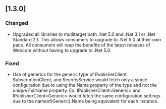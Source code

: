 ## [1.3.0]
### Changed
- Upgraded all libraries to mutlitarget both .Net 5.0 and .Net 3.1 or .Net Standard 2.1.
  This allows consumers to upgrade to .Net 5.0 at their own pace.  All consumers will reap the benefits of the latest releases of Webcore without having to upgrade to .Net 5.0.

### Fixed
- Use of generics for the generic type of PublisherClient, SubscriptionClient, and SecretsService would fetch only a single configuration due to using the Name property of the type and not the unique FullName property.
Ex. IPublisherClient<Generic<Foo>> and IPublisherClient<Generic<Bar>> would fetch the same configuration settings due to the nameof(Generic).Name being equivalent for each instance.
